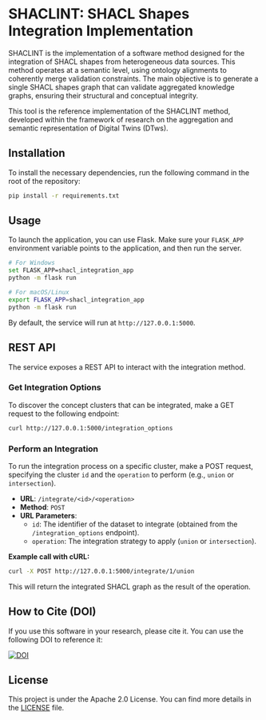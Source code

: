 # SHACLINT: SHACL Shapes Integration Implementation

SHACLINT is the implementation of a software method designed for the integration of SHACL shapes from heterogeneous data sources. This method operates at a semantic level, using ontology alignments to coherently merge validation constraints. The main objective is to generate a single SHACL shapes graph that can validate aggregated knowledge graphs, ensuring their structural and conceptual integrity.

This tool is the reference implementation of the SHACLINT method, developed within the framework of research on the aggregation and semantic representation of Digital Twins (DTws).

## Installation

To install the necessary dependencies, run the following command in the root of the repository:

```bash
pip install -r requirements.txt
```

## Usage

To launch the application, you can use Flask. Make sure your `FLASK_APP` environment variable points to the application, and then run the server.

```bash
# For Windows
set FLASK_APP=shacl_integration_app
python -m flask run

# For macOS/Linux
export FLASK_APP=shacl_integration_app
python -m flask run
```

By default, the service will run at `http://127.0.0.1:5000`.

## REST API

The service exposes a REST API to interact with the integration method.

### Get Integration Options

To discover the concept clusters that can be integrated, make a GET request to the following endpoint:

```bash
curl http://127.0.0.1:5000/integration_options
```

### Perform an Integration

To run the integration process on a specific cluster, make a POST request, specifying the cluster `id` and the `operation` to perform (e.g., `union` or `intersection`).

-   **URL**: `/integrate/<id>/<operation>`
-   **Method**: `POST`
-   **URL Parameters**:
    -   `id`: The identifier of the dataset to integrate (obtained from the `/integration_options` endpoint).
    -   `operation`: The integration strategy to apply (`union` or `intersection`).

**Example call with cURL:**

```bash
curl -X POST http://127.0.0.1:5000/integrate/1/union
```

This will return the integrated SHACL graph as the result of the operation.

## How to Cite (DOI)

If you use this software in your research, please cite it. You can use the following DOI to reference it:

[![DOI](https://zenodo.org/badge/DOI/10.5281/zenodo.15813107.svg)](https://doi.org/10.5281/zenodo.15813107)

## License

This project is under the Apache 2.0 License. You can find more details in the [LICENSE](LICENSE) file.